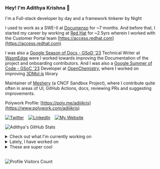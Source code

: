 ### Hey! I'm Adithya Krishna 👋
I'm a Full-stack developer by day and a framework tinkerer by Night
  
I used to work as a SWE-II at [Documenso](https://documenso.com) for ~7 months. And before that, I started my career by working at [Red Hat](https://redhat.com) for ~2.5yrs wherein I worked with the Customer Portal team [https://access.redhat.com](https://access.redhat.com)

I was also a [Google Season of Docs - GSoD '23](https://developers.google.com/season-of-docs) Technical Writer at [WasmEdge](https://github.com/WasmEdge) were I worked towards improving the Documentation of the project and onboarding contributors. And I was also a [Google Summer of Code - GSoC '23](https://summerofcode.withgoogle.com/) Developer at [OpenChemistry](https://openchemistry.org), where I worked on improving [3DMol.js](https://github.com/3dmol/3Dmol.js) library

Maintainer of [Meshery](https://github.com/meshery) (a CNCF Sandbox Project), where I contribute quite often in areas of UI, GitHub Actions, docs, reviewing PRs and suggesting improvements.

Polywork Profile: [https://poly.me/adiiikris](https://www.polywork.com/adiiikris)

[![Twitter](https://img.shields.io/badge/-@adii_kris-%231DA1F2?style=for-the-badge&logo=twitter&logoColor=ffffff)](https:/twitter.adikris.in) &ensp;
[![LinkedIn](https://img.shields.io/badge/-Adithya%20Krishna-%230A67C3?style=for-the-badge&logo=linkedin&logoColor=ffffff)](https://linkedin.adikris.in/) &ensp;
[![My Website](https://img.shields.io/badge/-My%20Website-%230A67C3?style=for-the-badge)](https://adikris.in/)



![Adithya's GitHub Stats](https://github-readme-stats.vercel.app/api?username=adithyaakrishna&show_icons=true&hide_border=true&title_color=fff&icon_color=79ff97&text_color=9f9f9f&bg_color=151515)


<details>
  <summary>Check out what I'm currently working on</summary>
  
  - [tensorlakeai/indexify](https://github.com/tensorlakeai/indexify) - A realtime serving engine for Data-Intensive Generative AI Applications (1 day ago)
  - [reclaimprotocol/attestor-core](https://github.com/reclaimprotocol/attestor-core) - The attestor-core (aka witness server) securely intermediates internet data exchange, using TLS and zero-knowledge proofs to verify and sign user claims with minimal information disclosure. (1 week ago)
  - [reclaimprotocol/.github](https://github.com/reclaimprotocol/.github) -  (1 week ago)
  - [reclaimprotocol/zk-symmetric-crypto](https://github.com/reclaimprotocol/zk-symmetric-crypto) - A circom library for zero-knowledge proofs of symmetric encryption key ownership without key revelation. (1 week ago)
  - [adithyaakrishna/blog](https://github.com/adithyaakrishna/blog) - My Memoirs (2 weeks ago)
</details>

<details>
  <summary>Lately, I have worked on</summary>
  
  - [feat: add default page to server](https://github.com/tensorlakeai/indexify/pull/1024) on [tensorlakeai/indexify](https://github.com/tensorlakeai/indexify) (1 day ago)
  - [feat: cleanup and remove other namespaces support except default](https://github.com/tensorlakeai/indexify/pull/1008) on [tensorlakeai/indexify](https://github.com/tensorlakeai/indexify) (1 week ago)
  - [chore: made requested changes for the UI](https://github.com/tensorlakeai/indexify/pull/1005) on [tensorlakeai/indexify](https://github.com/tensorlakeai/indexify) (1 week ago)
  - [chore: styled labels and added version to main card](https://github.com/tensorlakeai/indexify/pull/997) on [tensorlakeai/indexify](https://github.com/tensorlakeai/indexify) (2 weeks ago)
  - [feat: add created_at to invocation and version to ui](https://github.com/tensorlakeai/indexify/pull/995) on [tensorlakeai/indexify](https://github.com/tensorlakeai/indexify) (2 weeks ago)
</details>

<details>
  <summary>These are super cool</summary>
  
  - [dockur/macos](https://github.com/dockur/macos) - OSX (macOS) inside a Docker container. (2 days ago)
  - [inngest/inngest-js](https://github.com/inngest/inngest-js) - The developer platform for easily building reliable workflows with zero infrastructure for TypeScript &amp; JavaScript (1 week ago)
  - [AazimAnish/ProoForm](https://github.com/AazimAnish/ProoForm) - A customizable form platform that verifies user data using Reclaim Protocol for secure, proof-based submissions. (1 week ago)
  - [Abdenasser/neohtop](https://github.com/Abdenasser/neohtop) - 💪🏻 htop on steroids (1 week ago)
  - [PatrickJS/awesome-cursorrules](https://github.com/PatrickJS/awesome-cursorrules) - 📄 A curated list of awesome .cursorrules files (1 week ago)
</details>

<br> 

![Profile Visitors Count](https://profile-counter.glitch.me/adithyaakrishna/count.svg)
